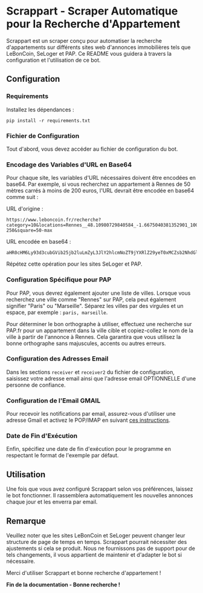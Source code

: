 # Scrappart - Scraper Automatique pour la Recherche d'Appartement

Scrappart est un scraper conçu pour automatiser la recherche d'appartements sur différents sites web d'annonces immobilières tels que LeBonCoin, SeLoger et PAP. Ce README vous guidera à travers la configuration et l'utilisation de ce bot.

## Configuration

### Requirements

Installez les dépendances : 
```
pip install -r requirements.txt
```

### Fichier de Configuration

Tout d'abord, vous devez accéder au fichier de configuration du bot.

### Encodage des Variables d'URL en Base64

Pour chaque site, les variables d'URL nécessaires doivent être encodées en base64. Par exemple, si vous recherchez un appartement à Rennes de 50 mètres carrés à moins de 200 euros, l'URL devrait être encodée en base64 comme suit :

URL d'origine :
```
https://www.leboncoin.fr/recherche?category=10&locations=Rennes__48.10980729840584_-1.6675040381352901_10000&real_estate_type=2&price=min-250&square=50-max
```

URL encodée en base64 :
```
aHR0cHM6Ly93d3cubGVib25jb2luLmZyL3JlY2hlcmNoZT9jYXRlZ29yeT0xMCZsb2NhdGlvbnM9UmVubmVzX180OC4xMDk4MDcyOTg0MDU4NF8tMS42Njc1MDQwMzgxMzUyOTAxXzEwMDAwJnJlYWxfZXN0YXRlX3R5cGU9MiZwcmljZT1taW4tMjUwJnNxdWFyZT01MC1tYXg=
```

Répétez cette opération pour les sites SeLoger et PAP.

### Configuration Spécifique pour PAP

Pour PAP, vous devrez également ajouter une liste de villes. Lorsque vous recherchez une ville comme "Rennes" sur PAP, cela peut également signifier "Paris" ou "Marseille". Séparez les villes par des virgules et un espace, par exemple : `paris, marseille`.

Pour déterminer le bon orthographe à utiliser, effectuez une recherche sur PAP.fr pour un appartement dans la ville cible et copiez-collez le nom de la ville à partir de l'annonce à Rennes. Cela garantira que vous utilisez la bonne orthographe sans majuscules, accents ou autres erreurs.

### Configuration des Adresses Email

Dans les sections `receiver` et `receiver2` du fichier de configuration, saisissez votre adresse email ainsi que l'adresse email OPTIONNELLE d'une personne de confiance.

### Configuration de l'Email GMAIL

Pour recevoir les notifications par email, assurez-vous d'utiliser une adresse Gmail et activez le POP/IMAP en suivant [ces instructions](https://support.google.com/a/answer/105694).

### Date de Fin d'Exécution

Enfin, spécifiez une date de fin d'exécution pour le programme en respectant le format de l'exemple par défaut.

## Utilisation

Une fois que vous avez configuré Scrappart selon vos préférences, laissez le bot fonctionner. Il rassemblera automatiquement les nouvelles annonces chaque jour et les enverra par email.

## Remarque

Veuillez noter que les sites LeBonCoin et SeLoger peuvent changer leur structure de page de temps en temps. Scrappart pourrait nécessiter des ajustements si cela se produit. Nous ne fournissons pas de support pour de tels changements, il vous appartient de maintenir et d'adapter le bot si nécessaire.

Merci d'utiliser Scrappart et bonne recherche d'appartement !

**Fin de la documentation - Bonne recherche !**
